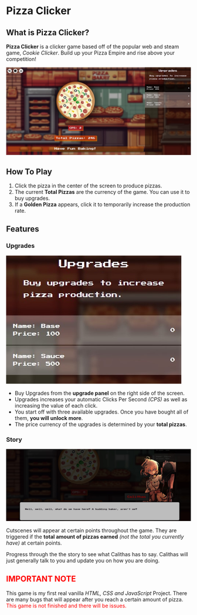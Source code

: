 # Pizza Clicker

## What is Pizza Clicker?

**Pizza Clicker** is a clicker game based off of the popular web and steam game, _Cookie Clicker_. Build up your Pizza Empire and rise above your competition!

![Preview of the Game](./img/markdown/md-preview--main.jpg "Pizza Clicker in action!")

## How To Play

1. Click the pizza in the center of the screen to produce pizzas.
2. The current **Total Pizzas** are the currency of the game. You can use it to buy upgrades.
3. If a **Golden Pizza** appears, click it to temporarily increase the production rate.

## Features

### Upgrades

![Preview of the Upgrade Panel](./img/markdown/md-preview--upgrades.jpg "Where you buy upgrades")

- Buy Upgrades from the **upgrade panel** on the right side of the screen.
- Upgrades increases your automatic Clicks Per Second _(CPS)_ as well as increasing the value of each click.
- You start off with three available upgrades. Once you have bought all of them, **you will unlock more**.
- The price currency of the upgrades is determined by your **total pizzas**.

### Story

![Preview of Story Cutcene](./img/markdown/md-preview--story.jpg "Story Cutscene Example")

Cutscenes will appear at certain points throughout the game. They are triggered if the **total amount of pizzas earned** _(not the total you currently have)_ at certain points.

Progress through the the story to see what Calithas has to say. Calithas will just generally talk to you and update you on how you are doing.

## <span style="color: red">**IMPORTANT NOTE**</span>

This game is my first real vanilla _HTML, CSS and JavaScript_ Project. There are many bugs that will appear after you reach a certain amount of pizza. <span style="color: red"> This game is not finished and there will be issues.</span>
